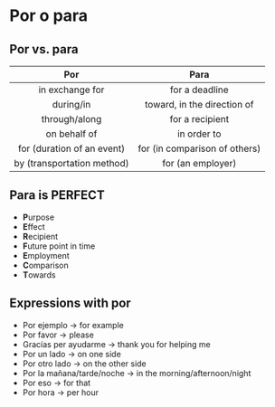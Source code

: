 # Por o para

## Por vs. para

| Por | Para |
|:---:|:----:|
| in exchange for | for a deadline |
| during/in | toward, in the direction of |
| through/along | for a recipient |
| on behalf of | in order to |
| for (duration of an event) | for (in comparison of others) |
| by (transportation method) | for (an employer)

## Para is PERFECT

- **P**urpose
- **E**ffect
- **R**ecipient
- **F**uture point in time
- **E**mployment
- **C**omparison
- **T**owards

## Expressions with por

- Por ejemplo -> for example
- Por favor -> please
- Gracías per ayudarme -> thank you for helping me
- Por un lado -> on one side
- Por otro lado -> on the other side
- Por la mañana/tarde/noche -> in the morning/afternoon/night
- Por eso -> for that
- Por hora -> per hour